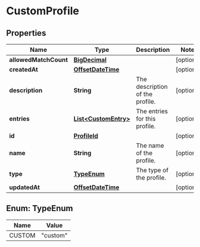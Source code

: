 # CustomProfile

## Properties
Name | Type | Description | Notes
------------ | ------------- | ------------- | -------------
**allowedMatchCount** | [**BigDecimal**](BigDecimal.md) |  |  [optional]
**createdAt** | [**OffsetDateTime**](OffsetDateTime.md) |  |  [optional]
**description** | **String** | The description of the profile. |  [optional]
**entries** | [**List&lt;CustomEntry&gt;**](CustomEntry.md) | The entries for this profile. |  [optional]
**id** | [**ProfileId**](ProfileId.md) |  |  [optional]
**name** | **String** | The name of the profile. |  [optional]
**type** | [**TypeEnum**](#TypeEnum) | The type of the profile. |  [optional]
**updatedAt** | [**OffsetDateTime**](OffsetDateTime.md) |  |  [optional]

<a name="TypeEnum"></a>
## Enum: TypeEnum
Name | Value
---- | -----
CUSTOM | &quot;custom&quot;
